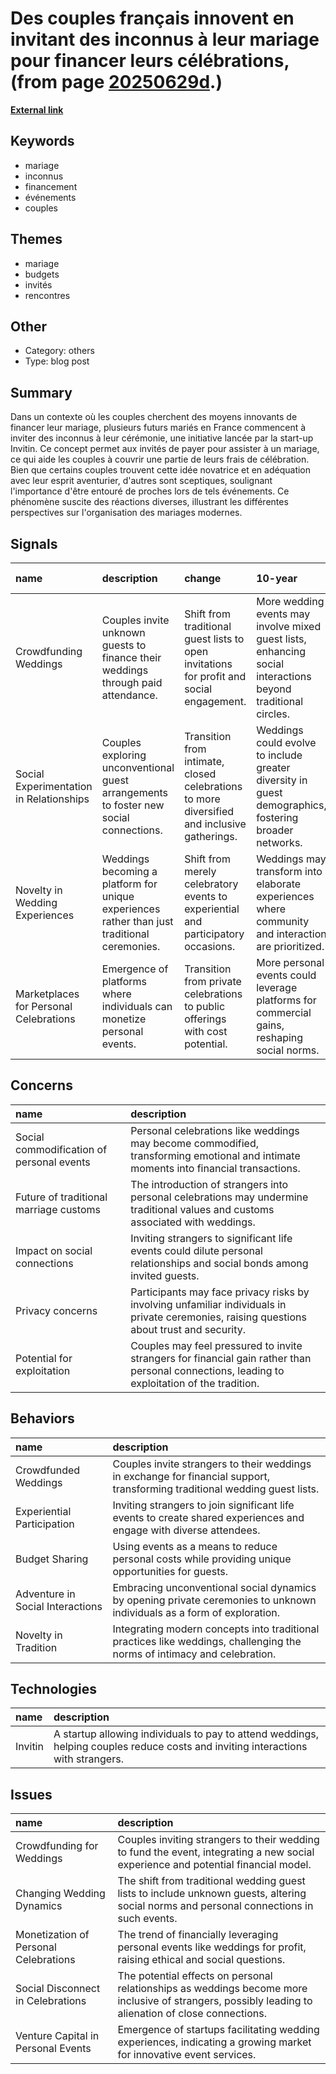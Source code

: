 # __Des couples français innovent en invitant des inconnus à leur mariage pour financer leurs célébrations__, (from page [20250629d](https://kghosh.substack.com/p/20250629d).)

__[External link](https://www.lefigaro.fr/conjoncture/on-s-est-demande-si-c-etait-une-blague-ces-couples-qui-invitent-des-inconnus-pour-financer-leur-mariage-20250525?utm_source=substack&utm_medium=email)__



## Keywords

* mariage
* inconnus
* financement
* événements
* couples

## Themes

* mariage
* budgets
* invités
* rencontres

## Other

* Category: others
* Type: blog post

## Summary

Dans un contexte où les couples cherchent des moyens innovants de financer leur mariage, plusieurs futurs mariés en France commencent à inviter des inconnus à leur cérémonie, une initiative lancée par la start-up Invitin. Ce concept permet aux invités de payer pour assister à un mariage, ce qui aide les couples à couvrir une partie de leurs frais de célébration. Bien que certains couples trouvent cette idée novatrice et en adéquation avec leur esprit aventurier, d'autres sont sceptiques, soulignant l'importance d'être entouré de proches lors de tels événements. Ce phénomène suscite des réactions diverses, illustrant les différentes perspectives sur l'organisation des mariages modernes.

## Signals

| name                                    | description                                                                                  | change                                                                                      | 10-year                                                                                                      | driving-force                                                                     |   relevancy |
|:----------------------------------------|:---------------------------------------------------------------------------------------------|:--------------------------------------------------------------------------------------------|:-------------------------------------------------------------------------------------------------------------|:----------------------------------------------------------------------------------|------------:|
| Crowdfunding Weddings                   | Couples invite unknown guests to finance their weddings through paid attendance.             | Shift from traditional guest lists to open invitations for profit and social engagement.    | More wedding events may involve mixed guest lists, enhancing social interactions beyond traditional circles. | Rising costs of weddings prompting couples to seek alternative funding methods.   |           4 |
| Social Experimentation in Relationships | Couples exploring unconventional guest arrangements to foster new social connections.        | Transition from intimate, closed celebrations to more diversified and inclusive gatherings. | Weddings could evolve to include greater diversity in guest demographics, fostering broader networks.        | Desire for new experiences and the increasing value placed on social connections. |           3 |
| Novelty in Wedding Experiences          | Weddings becoming a platform for unique experiences rather than just traditional ceremonies. | Shift from merely celebratory events to experiential and participatory occasions.           | Weddings may transform into elaborate experiences where community and interaction are prioritized.           | Consumers seeking unique, memorable events over traditional rituals.              |           3 |
| Marketplaces for Personal Celebrations  | Emergence of platforms where individuals can monetize personal events.                       | Transition from private celebrations to public offerings with cost potential.               | More personal events could leverage platforms for commercial gains, reshaping social norms.                  | Technology enabling monetization and commerce in personal moments.                |           4 |

## Concerns

| name                                      | description                                                                                                                                   |
|:------------------------------------------|:----------------------------------------------------------------------------------------------------------------------------------------------|
| Social commodification of personal events | Personal celebrations like weddings may become commodified, transforming emotional and intimate moments into financial transactions.          |
| Future of traditional marriage customs    | The introduction of strangers into personal celebrations may undermine traditional values and customs associated with weddings.               |
| Impact on social connections              | Inviting strangers to significant life events could dilute personal relationships and social bonds among invited guests.                      |
| Privacy concerns                          | Participants may face privacy risks by involving unfamiliar individuals in private ceremonies, raising questions about trust and security.    |
| Potential for exploitation                | Couples may feel pressured to invite strangers for financial gain rather than personal connections, leading to exploitation of the tradition. |

## Behaviors

| name                             | description                                                                                                                 |
|:---------------------------------|:----------------------------------------------------------------------------------------------------------------------------|
| Crowdfunded Weddings             | Couples invite strangers to their weddings in exchange for financial support, transforming traditional wedding guest lists. |
| Experiential Participation       | Inviting strangers to join significant life events to create shared experiences and engage with diverse attendees.          |
| Budget Sharing                   | Using events as a means to reduce personal costs while providing unique opportunities for guests.                           |
| Adventure in Social Interactions | Embracing unconventional social dynamics by opening private ceremonies to unknown individuals as a form of exploration.     |
| Novelty in Tradition             | Integrating modern concepts into traditional practices like weddings, challenging the norms of intimacy and celebration.    |

## Technologies

| name    | description                                                                                                                      |
|:--------|:---------------------------------------------------------------------------------------------------------------------------------|
| Invitin | A startup allowing individuals to pay to attend weddings, helping couples reduce costs and inviting interactions with strangers. |

## Issues

| name                                  | description                                                                                                                                          |
|:--------------------------------------|:-----------------------------------------------------------------------------------------------------------------------------------------------------|
| Crowdfunding for Weddings             | Couples inviting strangers to their wedding to fund the event, integrating a new social experience and potential financial model.                    |
| Changing Wedding Dynamics             | The shift from traditional wedding guest lists to include unknown guests, altering social norms and personal connections in such events.             |
| Monetization of Personal Celebrations | The trend of financially leveraging personal events like weddings for profit, raising ethical and social questions.                                  |
| Social Disconnect in Celebrations     | The potential effects on personal relationships as weddings become more inclusive of strangers, possibly leading to alienation of close connections. |
| Venture Capital in Personal Events    | Emergence of startups facilitating wedding experiences, indicating a growing market for innovative event services.                                   |